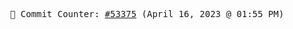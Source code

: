 <p align="center">
    <samp>
        📮 Commit Counter: <a href="https://github.com/Javascript-void0/Javascript-void0/commits/main">#53375</a> (April 16, 2023 @ 01:55 PM)
    </samp>
</p>
